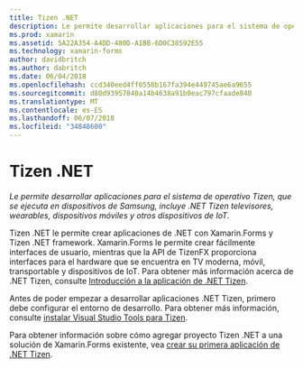 ```yaml
---
title: Tizen .NET
description: Le permite desarrollar aplicaciones para el sistema de operativo Tizen, que se ejecuta en dispositivos de Samsung, incluye .NET Tizen televisores, wearables, dispositivos móviles y otros dispositivos de IoT.
ms.prod: xamarin
ms.assetid: 5A22A354-A4DD-480D-A1BB-6D0C38592E55
ms.technology: xamarin-forms
author: davidbritch
ms.author: dabritch
ms.date: 06/04/2018
ms.openlocfilehash: ccd340eed4ff0558b167fa394e449745ae6a9655
ms.sourcegitcommit: d80d93957040a14b4638a91b0eac797cfaade840
ms.translationtype: MT
ms.contentlocale: es-ES
ms.lasthandoff: 06/07/2018
ms.locfileid: "34848600"
---
```

# <a name="tizen-net"></a>Tizen .NET

_Le permite desarrollar aplicaciones para el sistema de operativo Tizen, que se ejecuta en dispositivos de Samsung, incluye .NET Tizen televisores, wearables, dispositivos móviles y otros dispositivos de IoT._

Tizen .NET le permite crear aplicaciones de .NET con Xamarin.Forms y Tizen .NET framework. Xamarin.Forms le permite crear fácilmente interfaces de usuario, mientras que la API de TizenFX proporciona interfaces para el hardware que se encuentra en TV moderna, móvil, transportable y dispositivos de IoT. Para obtener más información acerca de .NET Tizen, consulte [Introducción a la aplicación de .NET Tizen](https://developer.tizen.org/development/training/.net-application).

Antes de poder empezar a desarrollar aplicaciones .NET Tizen, primero debe configurar el entorno de desarrollo. Para obtener más información, consulte [instalar Visual Studio Tools para Tizen](https://developer.tizen.org/development/visual-studio-tools-tizen/installing-visual-studio-tools-tizen).

Para obtener información sobre cómo agregar proyecto Tizen .NET a una solución de Xamarin.Forms existente, vea [crear su primera aplicación de .NET Tizen](https://developer.tizen.org/development/training/.net-application/creating-your-first-tizen-.net-application).
